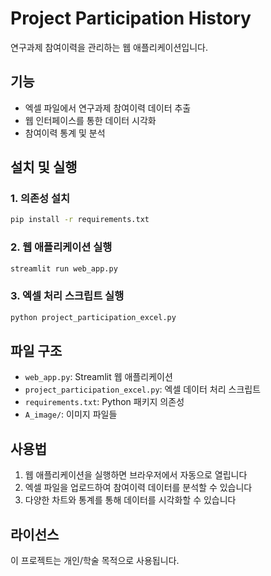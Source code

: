 # Project Participation History

연구과제 참여이력을 관리하는 웹 애플리케이션입니다.

## 기능

- 엑셀 파일에서 연구과제 참여이력 데이터 추출
- 웹 인터페이스를 통한 데이터 시각화
- 참여이력 통계 및 분석

## 설치 및 실행

### 1. 의존성 설치

```bash
pip install -r requirements.txt
```

### 2. 웹 애플리케이션 실행

```bash
streamlit run web_app.py
```

### 3. 엑셀 처리 스크립트 실행

```bash
python project_participation_excel.py
```

## 파일 구조

- `web_app.py`: Streamlit 웹 애플리케이션
- `project_participation_excel.py`: 엑셀 데이터 처리 스크립트
- `requirements.txt`: Python 패키지 의존성
- `A_image/`: 이미지 파일들

## 사용법

1. 웹 애플리케이션을 실행하면 브라우저에서 자동으로 열립니다
2. 엑셀 파일을 업로드하여 참여이력 데이터를 분석할 수 있습니다
3. 다양한 차트와 통계를 통해 데이터를 시각화할 수 있습니다

## 라이선스

이 프로젝트는 개인/학술 목적으로 사용됩니다. 